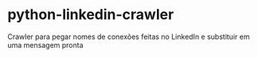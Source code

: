 # python-linkedin-crawler
Crawler para pegar nomes de conexões feitas no LinkedIn e substituir em uma mensagem pronta
